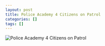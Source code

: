 ```yaml
---
layout: post
title: Police Academy 4 Citizens on Patrol
categories: []
tags: []
---
```

![Police Academy 4 Citizens on Patrol](https://m.media-amazon.com/images/M/MV5BYzJhOGE5MTktYmNkZi00YTk1LTkxZDgtZDU5MjkxODI5ZWM4L2ltYWdlL2ltYWdlXkEyXkFqcGdeQXVyMTQxNzMzNDI@._V1.jpg)
